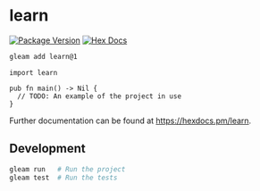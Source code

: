 # learn

[![Package Version](https://img.shields.io/hexpm/v/learn)](https://hex.pm/packages/learn)
[![Hex Docs](https://img.shields.io/badge/hex-docs-ffaff3)](https://hexdocs.pm/learn/)

```sh
gleam add learn@1
```
```gleam
import learn

pub fn main() -> Nil {
  // TODO: An example of the project in use
}
```

Further documentation can be found at <https://hexdocs.pm/learn>.

## Development

```sh
gleam run   # Run the project
gleam test  # Run the tests
```
